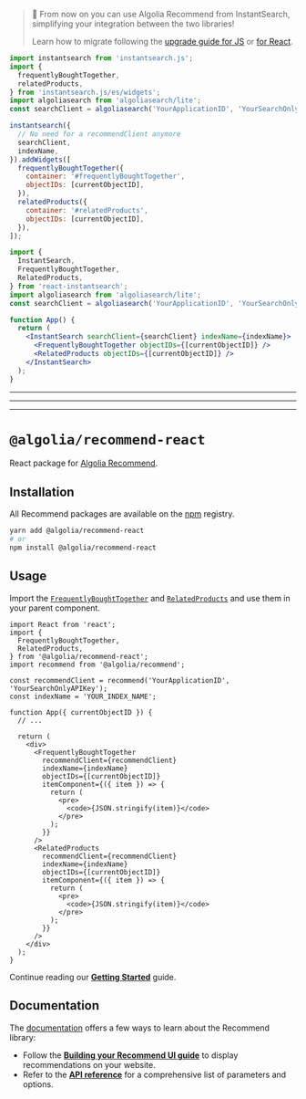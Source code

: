 > 🙌 From now on you can use Algolia Recommend from InstantSearch, simplifying your integration between the two libraries!
>
> Learn how to migrate following the [upgrade guide for JS](https://www.algolia.com/doc/guides/algolia-recommend/upgrade/recommend-js/) or [for React](https://www.algolia.com/doc/guides/algolia-recommend/upgrade/recommend-react/).

```js
import instantsearch from 'instantsearch.js';
import {
  frequentlyBoughtTogether,
  relatedProducts,
} from 'instantsearch.js/es/widgets';
import algoliasearch from 'algoliasearch/lite';
const searchClient = algoliasearch('YourApplicationID', 'YourSearchOnlyAPIKey');

instantsearch({
  // No need for a recommendClient anymore
  searchClient,
  indexName,
}).addWidgets([
  frequentlyBoughtTogether({
    container: '#frequentlyBoughtTogether',
    objectIDs: [currentObjectID],
  }),
  relatedProducts({
    container: '#relatedProducts',
    objectIDs: [currentObjectID],
  }),
]);
```

```jsx
import {
  InstantSearch,
  FrequentlyBoughtTogether,
  RelatedProducts,
} from 'react-instantsearch';
import algoliasearch from 'algoliasearch/lite';
const searchClient = algoliasearch('YourApplicationID', 'YourSearchOnlyAPIKey');

function App() {
  return (
    <InstantSearch searchClient={searchClient} indexName={indexName}>
      <FrequentlyBoughtTogether objectIDs={[currentObjectID]} />
      <RelatedProducts objectIDs={[currentObjectID]} />
    </InstantSearch>
  );
}
```

---

---

---

# `@algolia/recommend-react`

React package for [Algolia Recommend](https://www.algolia.com/doc/guides/algolia-ai/recommend/).

## Installation

All Recommend packages are available on the [npm](https://www.npmjs.com/) registry.

```bash
yarn add @algolia/recommend-react
# or
npm install @algolia/recommend-react
```

## Usage

Import the [`FrequentlyBoughtTogether`](https://www.algolia.com/doc/ui-libraries/recommend/api-reference/recommend-react/FrequentlyBoughtTogether/) and [`RelatedProducts`](https://www.algolia.com/doc/ui-libraries/recommend/api-reference/recommend-react/RelatedProducts/) and use them in your parent component.

```JSX
import React from 'react';
import {
  FrequentlyBoughtTogether,
  RelatedProducts,
} from '@algolia/recommend-react';
import recommend from '@algolia/recommend';

const recommendClient = recommend('YourApplicationID', 'YourSearchOnlyAPIKey');
const indexName = 'YOUR_INDEX_NAME';

function App({ currentObjectID }) {
  // ...

  return (
    <div>
      <FrequentlyBoughtTogether
        recommendClient={recommendClient}
        indexName={indexName}
        objectIDs={[currentObjectID]}
        itemComponent={({ item }) => {
          return (
            <pre>
              <code>{JSON.stringify(item)}</code>
            </pre>
          );
        }}
      />
      <RelatedProducts
        recommendClient={recommendClient}
        indexName={indexName}
        objectIDs={[currentObjectID]}
        itemComponent={({ item }) => {
          return (
            <pre>
              <code>{JSON.stringify(item)}</code>
            </pre>
          );
        }}
      />
    </div>
  );
}
```

Continue reading our [**Getting Started**](https://www.algolia.com/doc/ui-libraries/recommend/introduction/getting-started/?client=React) guide.

## Documentation

The [documentation](https://www.algolia.com/doc/ui-libraries/recommend/introduction/what-is-recommend/) offers a few ways to learn about the Recommend library:

- Follow the [**Building your Recommend UI guide**](https://www.algolia.com/doc/guides/algolia-ai/recommend/?client=react#building-your-recommendation-ui) to display recommendations on your website.
- Refer to the [**API reference**](https://www.algolia.com/doc/ui-libraries/recommend/api-reference/recommend-react/) for a comprehensive list of parameters and options.
